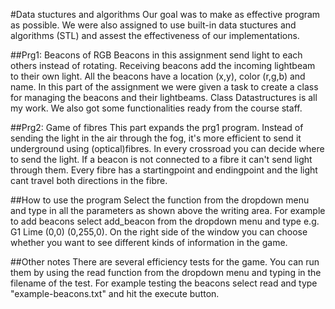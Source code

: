 #Data stuctures and algorithms
Our goal was to make as effective program as possible. We were also assigned to use built-in
data stuctures and algorithms (STL) and assest the effectiveness of our implementations.

##Prg1: Beacons of RGB
Beacons in this assignment send light to each others instead of rotating. 
Receiving beacons add the incoming lightbeam to their own light. All the beacons have a 
location (x,y), color (r,g,b) and name. In this part of the assignment we were given a task to 
create a class for managing the beacons and their lightbeams. Class Datastructures is all my work. 
We also got some functionalities ready from the course staff.

##Prg2: Game of fibres
This part expands the prg1 program. Instead of sending the light in the air through the fog, it's more 
efficient to send it underground using (optical)fibres. In every crossroad you can decide where to 
send the light. If a beacon is not connected to a fibre it can't send light through them. Every fibre 
has a startingpoint and endingpoint and the light cant travel both directions in the fibre.

##How to use the program
Select the function from the dropdown menu and type in all the parameters as shown above the writing area.
For example to add beacons select add_beacon from the dropdown menu and type e.g. G1 Lime (0,0) (0,255,0).
On the right side of the window you can choose whether you want to see different kinds of information in the game.

##Other notes
There are several efficiency tests for the game. You can run them by using the read function from the dropdown 
menu and typing in the filename of the test. For example testing the beacons select read and type 
"example-beacons.txt" and hit the execute button.

